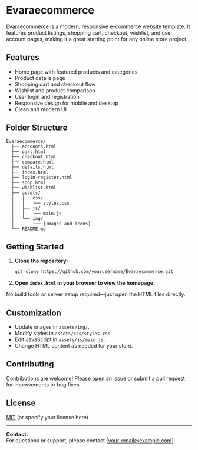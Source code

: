 # Evaraecommerce

Evaraecommerce is a modern, responsive e-commerce website template. It features product listings, shopping cart, checkout, wishlist, and user account pages, making it a great starting point for any online store project.

## Features

- Home page with featured products and categories
- Product details page
- Shopping cart and checkout flow
- Wishlist and product comparison
- User login and registration
- Responsive design for mobile and desktop
- Clean and modern UI

## Folder Structure

```
Evaraecommerce/
  ├── accounts.html
  ├── cart.html
  ├── checkout.html
  ├── compare.html
  ├── details.html
  ├── index.html
  ├── login-register.html
  ├── shop.html
  ├── wishlist.html
  ├── assets/
  │   ├── css/
  │   │   └── styles.css
  │   ├── js/
  │   │   └── main.js
  │   └── img/
  │       └── [images and icons]
  └── README.md
```

## Getting Started

1. **Clone the repository:**
   ```bash
   git clone https://github.com/yourusername/Evaraecommerce.git
   ```
2. **Open `index.html` in your browser to view the homepage.**

No build tools or server setup required—just open the HTML files directly.

## Customization

- Update images in `assets/img/`.
- Modify styles in `assets/css/styles.css`.
- Edit JavaScript in `assets/js/main.js`.
- Change HTML content as needed for your store.

## Contributing

Contributions are welcome! Please open an issue or submit a pull request for improvements or bug fixes.

## License

[MIT](LICENSE) (or specify your license here)

---

**Contact:**  
For questions or support, please contact [your-email@example.com].